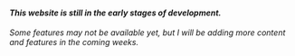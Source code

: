 #### *This website is still in the early stages of development.*
*Some features may not be available yet, but I will be adding more content and features in the coming weeks.*
